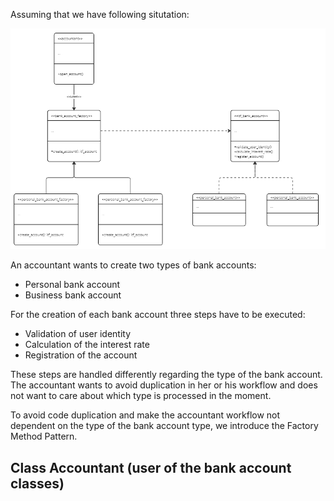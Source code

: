 Assuming that we have following situtation:

![Accounting - Example](https://github.com/MaddinJay/Refactoring-Guru/blob/main/Factory_Method/Real_World/Factory_Method%20-%20Real_World_Example.PNG)

An accountant wants to create two types of bank accounts:

- Personal bank account
- Business bank account

For the creation of each bank account three steps have to be executed:

- Validation of user identity
- Calculation of the interest rate
- Registration of the account

These steps are handled differently regarding the type of the bank account. The accountant wants to avoid duplication in her or his workflow and does not want to care about which type is processed in the moment.

To avoid code duplication and make the accountant workflow not dependent on the type of the bank account type, we introduce the Factory Method Pattern. 

## Class Accountant (user of the bank account classes)
